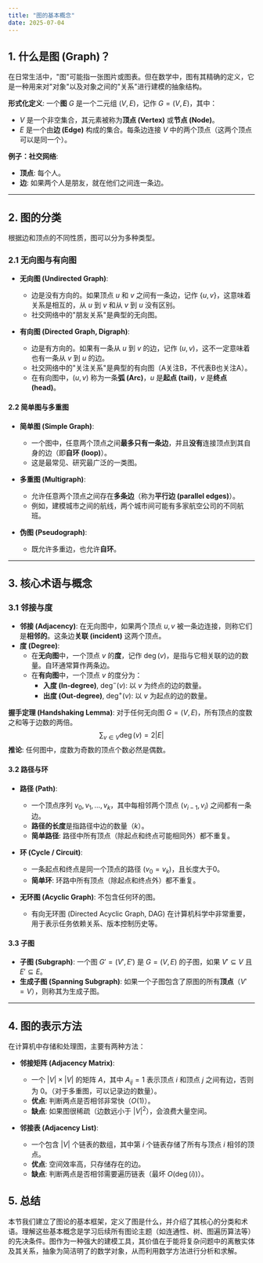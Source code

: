 ```yaml
---
title: "图的基本概念"
date: 2025-07-04
---
```


## 1. 什么是图 (Graph)？

在日常生活中，"图"可能指一张图片或图表。但在数学中，图有其精确的定义，它是一种用来对"对象"以及对象之间的"关系"进行建模的抽象结构。

**形式化定义**:
一个**图** $G$ 是一个二元组 $(V, E)$，记作 $G=(V, E)$，其中：

- $V$ 是一个非空集合，其元素被称为**顶点 (Vertex)** 或**节点 (Node)**。
- $E$ 是一个由**边 (Edge)** 构成的集合。每条边连接 $V$ 中的两个顶点（这两个顶点可以是同一个）。

**例子：社交网络**:

- **顶点**: 每个人。
- **边**: 如果两个人是朋友，就在他们之间连一条边。

---

## 2. 图的分类

根据边和顶点的不同性质，图可以分为多种类型。

### 2.1 无向图与有向图

- **无向图 (Undirected Graph)**:
  - 边是没有方向的。如果顶点 $u$ 和 $v$ 之间有一条边，记作 $\{u, v\}$，这意味着关系是相互的，从 $u$ 到 $v$ 和从 $v$ 到 $u$ 没有区别。
  - 社交网络中的"朋友关系"是典型的无向图。

- **有向图 (Directed Graph, Digraph)**:
  - 边是有方向的。如果有一条从 $u$ 到 $v$ 的边，记作 $(u, v)$，这不一定意味着也有一条从 $v$ 到 $u$ 的边。
  - 社交网络中的"关注关系"是典型的有向图（A关注B，不代表B也关注A）。
  - 在有向图中，$(u, v)$ 称为一条**弧 (Arc)**，$u$ 是**起点 (tail)**，$v$ 是**终点 (head)**。

#### 2.2 简单图与多重图

- **简单图 (Simple Graph)**:
  - 一个图中，任意两个顶点之间**最多只有一条边**，并且**没有**连接顶点到其自身的边（即**自环 (loop)**）。
  - 这是最常见、研究最广泛的一类图。

- **多重图 (Multigraph)**:
  - 允许任意两个顶点之间存在**多条边**（称为**平行边 (parallel edges)**）。
  - 例如，建模城市之间的航线，两个城市间可能有多家航空公司的不同航班。

- **伪图 (Pseudograph)**:
  - 既允许多重边，也允许**自环**。

---

## 3. 核心术语与概念

### 3.1 邻接与度

- **邻接 (Adjacency)**: 在无向图中，如果两个顶点 $u, v$ 被一条边连接，则称它们是**相邻的**。这条边**关联 (incident)** 这两个顶点。
- **度 (Degree)**:
  - 在**无向图**中，一个顶点 $v$ 的**度**，记作 $\deg(v)$，是指与它相关联的边的数量。自环通常算作两条边。
  - 在**有向图**中，一个顶点 $v$ 的度分为：
    - **入度 (In-degree)**, $\deg^-(v)$: 以 $v$ 为终点的边的数量。
    - **出度 (Out-degree)**, $\deg^+(v)$: 以 $v$ 为起点的边的数量。

**握手定理 (Handshaking Lemma)**:
对于任何无向图 $G=(V, E)$，所有顶点的度数之和等于边数的两倍。
$$ \sum_{v \in V} \deg(v) = 2|E| $$
**推论**: 任何图中，度数为奇数的顶点个数必然是偶数。

#### 3.2 路径与环

- **路径 (Path)**:
  - 一个顶点序列 $v_0, v_1, \dots, v_k$，其中每相邻两个顶点 $(v_{i-1}, v_i)$ 之间都有一条边。
  - **路径的长度**是指路径中边的数量（$k$）。
  - **简单路径**: 路径中所有顶点（除起点和终点可能相同外）都不重复。

- **环 (Cycle / Circuit)**:
  - 一条起点和终点是同一个顶点的路径 ($v_0 = v_k$)，且长度大于0。
  - **简单环**: 环路中所有顶点（除起点和终点外）都不重复。

- **无环图 (Acyclic Graph)**: 不包含任何环的图。
  - 有向无环图 (Directed Acyclic Graph, DAG) 在计算机科学中非常重要，用于表示任务依赖关系、版本控制历史等。

#### 3.3 子图

- **子图 (Subgraph)**: 一个图 $G'=(V', E')$ 是 $G=(V, E)$ 的子图，如果 $V' \subseteq V$ 且 $E' \subseteq E$。
- **生成子图 (Spanning Subgraph)**: 如果一个子图包含了原图的所有**顶点**（$V'=V$），则称其为生成子图。

---

## 4. 图的表示方法

在计算机中存储和处理图，主要有两种方法：

- **邻接矩阵 (Adjacency Matrix)**:
  - 一个 $|V| \times |V|$ 的矩阵 $A$，其中 $A_{ij} = 1$ 表示顶点 $i$ 和顶点 $j$ 之间有边，否则为 0。（对于多重图，可以记录边的数量）。
  - **优点**: 判断两点是否相邻非常快（$O(1)$）。
  - **缺点**: 如果图很稀疏（边数远小于 $|V|^2$），会浪费大量空间。

- **邻接表 (Adjacency List)**:
  - 一个包含 $|V|$ 个链表的数组，其中第 $i$ 个链表存储了所有与顶点 $i$ 相邻的顶点。
  - **优点**: 空间效率高，只存储存在的边。
  - **缺点**: 判断两点是否相邻需要遍历链表（最坏 $O(\deg(i))$）。

## 5. 总结

本节我们建立了图论的基本框架，定义了图是什么，并介绍了其核心的分类和术语。理解这些基本概念是学习后续所有图论主题（如连通性、树、图遍历算法等）的先决条件。图作为一种强大的建模工具，其价值在于能将复杂问题中的离散实体及其关系，抽象为简洁明了的数学对象，从而利用数学方法进行分析和求解。

